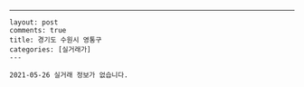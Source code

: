 ---
    layout: post
    comments: true
    title: 경기도 수원시 영통구
    categories: [실거래가]
    ---

    2021-05-26 실거래 정보가 없습니다.

    